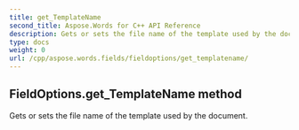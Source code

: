 ```yaml
---
title: get_TemplateName
second_title: Aspose.Words for C++ API Reference
description: Gets or sets the file name of the template used by the document. 
type: docs
weight: 0
url: /cpp/aspose.words.fields/fieldoptions/get_templatename/
---
```

## FieldOptions.get_TemplateName method


Gets or sets the file name of the template used by the document. 

